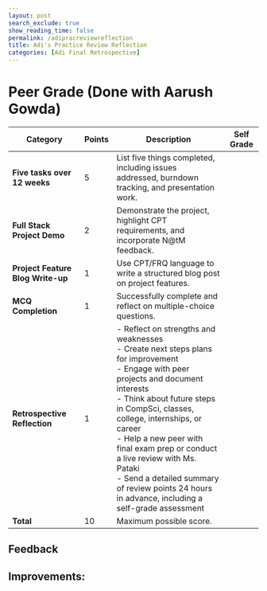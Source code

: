 ```yaml
---
layout: post 
search_exclude: true
show_reading_time: false
permalink: /adipracreviewreflection
title: Adi's Practice Review Reflection
categories: [Adi Final Retrospective]
---
```


# Peer Grade (Done with Aarush Gowda)

| Category                          | Points | Description                                                                                                                                                       | Self Grade |
| --------------------------------- | ------ | ----------------------------------------------------------------------------------------------------------------------------------------------------------------- | ---------- |
| **Five tasks over 12 weeks**      | 5      | List five things completed, including issues addressed, burndown tracking, and presentation work.                                                                 |            |
| **Full Stack Project Demo**       | 2      | Demonstrate the project, highlight CPT requirements, and incorporate N@tM feedback.                                                                              |            |
| **Project Feature Blog Write-up** | 1      | Use CPT/FRQ language to write a structured blog post on project features.                                                                                        |            |
| **MCQ Completion**                | 1      | Successfully complete and reflect on multiple-choice questions.                                                                                                   |            |
| **Retrospective Reflection**      | 1      | - Reflect on strengths and weaknesses<br> - Create next steps plans for improvement<br> - Engage with peer projects and document interests<br> - Think about future steps in CompSci, classes, college, internships, or career<br> - Help a new peer with final exam prep or conduct a live review with Ms. Pataki<br> - Send a detailed summary of review points 24 hours in advance, including a self-grade assessment |            |
| **Total**                         | 10     | Maximum possible score.                                                                                                                                           |            |

## Feedback


## Improvements:
